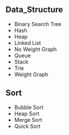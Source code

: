 ## Data_Structure

* Binary Search Tree
* Hash
* Heap
* Linked List
* No Weight Graph
* Queue
* Stack
* Trie
* Weight Graph

## Sort
* Bubble Sort
* Heap Sort
* Merge Sort
* Quick Sort

